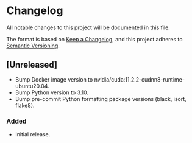 # Changelog

All notable changes to this project will be documented in this file.

The format is based on [Keep a Changelog](https://keepachangelog.com/en/1.0.0/),
and this project adheres to [Semantic Versioning](https://semver.org/spec/v2.0.0.html).

## [Unreleased]

- Bump Docker image version to nvidia/cuda:11.2.2-cudnn8-runtime-ubuntu20.04.
- Bump Python version to 3.10.
- Bump pre-commit Python formatting package versions (black, isort, flake8).

### Added

- Initial release.
